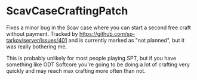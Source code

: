 # ScavCaseCraftingPatch
Fixes a minor bug in the Scav case where you can start a second free craft without payment. Tracked by https://github.com/sp-tarkov/server/issues/401 and is currently marked as "not planned", but it was really bothering me.

This is probably unlikely for most people playing SPT, but if you have something like ODT Softcore you're going to be doing a lot of crafting very quickly and may reach max crafting more often than not.
